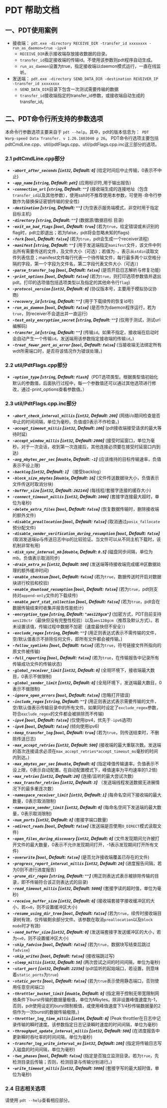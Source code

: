 # PDT 帮助文档

## 一、PDT使用案例

- 接收端： `pdt.exe -directory RECEIVE_DIR -transfer_id xxxxxxxx -run_as_daemon=true -ipv4`
  - `RECEIVE_DIR`表示接收端存放接收数据的目录。
  - `transfer_id`指定接收端的传输id。不使用该参数则pdt程序自动生成。
  - `run_as_daemon`设置为true，指定接收端以daemon模式运行，一直在线监听。
- 发送端： `pdt.exe -directory SEND_DATA_DIR -destination REVEIVER_IP -transfer_id xxxxxxxx`
  - `SEND_DATA_DIR`目录下包含一次测试需要传输的数据
  - `transfer_id`接收端指定的transfer_id参数，或接收端自动生成的transfer_id。


## 二、PDT命令行所支持的参数选项
本命令行参数选项主要来自于 `pdt --help`。其中，pdt的版本信息为：` PDT Warp-speed Data Transfer. v 1.26.1603040 p 26`。
PDT命令行选项主要包括pdtCmdLine.cpp、util/pdtFlags.cpp、util/pdtFlags.cpp.inc这三部分的选项。

### 2.1 pdtCmdLine.cpp部分
 - ***`-abort_after_seconds` \[`int32`, Default: `0`\]*** (给定时间后中止传输，0表示不中止)
 - ***`-app_name` \[`string`, Default: `pdt`\]*** (应用标识符,用于输出报告)
 - ***`-connection_url` \[`string`, Default: `""`\]*** (接收端生成的连接地址（包含`transfer_id`以及其他参数），使用ssh时不推荐使用本参数，可使用`-`命令行参数作为替换保证密钥传输的安全性)
 - ***`-destination` \[`string`, Default: `""`\]*** (为空表示服务端模式，非空时用于指定目标主机)
 - ***`-directory` \[`string`, Default: `""`\]*** (数据源/数据目标 目录)
 - ***`-exit_on_bad_flags` \[`bool`, Default: `true`\]*** (若为`true`，给定错误或未识别的flag时，pdt立即退出；若为false，pdt将会忽略未知的flags)
 - ***`-fork` \[`bool`, Default: `false`\]*** (若为`true`，pdt会生成一个receiver进程)
 - ***`-manifest` \[`string`, Default: `""`\]*** (用于发送端指定`manifest`文件，该文件中列出所有需要传送的文件，及文件大小（可选）；若值为`-`，表示从`stdin`读取文件列表信息；manifest文件每行代表一个待传输文件，每行最多两个以空格分隔的字段，第一个字段为文件名，第二字段代表文件大小（可选）)
 - ***`-parse_transfer_log` \[`bool`, Default: `false`\]*** (是否开启日志解析与修复功能)
 - ***`-print_options` \[`bool`, Default: `false`\]*** (若为`true`，则打印选项参数值并退出pdt。打印的选项值包括选项类型以及指定的其他命令行`flag`)
 - ***`-protocol_version` \[`int32`, Default: `0`\]*** (协议版本号，主要用于模拟协议协商)
 - ***`-recovery_id` \[`string`, Default: `""`\]*** (用于下载续传的恢复id号)
 - ***`-run_as_daemon` \[`bool`, Default: `false`\]*** (是否作为daemon程序运行，若为`true`，则receiver不会退出并一直运行)
 - ***`-test_only_encryption_secret` \[`string`, Default: `""`\]*** (仅用于测试，测试url编解码)
 - ***`-transfer_id` \[`string`, Default: `""`\]*** (传输`id`。如果不指定，接收端在启动时会自动产生一个传输`id`。发送端用该参数指定接收端的传输`id`。)
 - ***`-treat_fewer_port_as_error` \[`bool`, Default: `false`\]*** (当接收端无法绑定所有wdt所需端口时，是否将该情况作为错误处理。)

### 2.2 util/PdtFlags.cpp部分
 - ***`-option_type` \[`string`, Default: `flash`\]***（PDT选项类型。根据类型值初始化默认的参数值，后面执行过程中，每一个参数值还可以通过其他选项进行修改，通过-print_options查看参数值。）

### 2.3 util/PdtFlags.cpp.inc部分
 - ***`-abort_check_interval_millis` \[`int32`, Default: `200`\]*** (网络i/o期间检查是否中止的时间间隔，单位为毫秒。负值或0表示不作检查。)
 - ***`-accept_timeout_millis` \[`int32`, Default: `100`\]*** (pdt接收端接受请求的最大等待时延)
 - ***`-accept_window_millis` \[`int32`, Default: `2000`\]*** (接受时延窗口，单位为毫秒。对于一次会话，收到第一次连接后，其他连接必须要在接受时延窗口内到达)
 - ***`-avg_mbytes_per_sec` \[`double`, Default: `-1`\]*** (应该维持的目标传输速率，负值表示不设上限)
 - ***`-backlog` \[`int32`, Default: `1`\]*** （接受backlog）
 - ***`-block_size_mbytes` \[`double`, Default: `16`\]*** (文件传送数据块大小，负值表示文件传送时取消分块)
 - ***`-buffer_size` \[`int32`, Default: `262144`\]*** (每线程/套接字连接的缓存大小)
 - ***`-connect_timeout_millis` \[`int32`, Default: `1000`\]*** (套接字连接最大超时，单位为毫秒)
 - ***`-delete_extra_files` \[`bool`, Default: `false`\]*** (恢复数据传输时，删除接收端的额外文件)
 - ***`-disable_preallocation` \[`bool`, Default: `false`\]*** (取消通过`posix_fallocate`预分配文件)
 - ***`-disable_sender_verification_during_resumption` \[`bool`, Default: `false`\]*** (取消发送端ip与传送日志中ip的比较验证。当文件可以从不同主机下载时，该机制非常有用)
 - ***`-disk_sync_interval_mb` \[`double`, Default: `0.5`\]*** (磁盘同步间隔，单位为mb。负值表示取消同步)
 - ***`-drain_extra_ms` \[`int32`, Default: `500`\]*** (发送端等待接收端完成缓冲区数据处理的额外缓冲时间)
 - ***`-enable_checksum` \[`bool`, Default: `false`\]*** (若为`true`，数据传送时开启对数据块进行校验和校验)
 - ***`-enable_download_resumption` \[`bool`, Default: `false`\]*** (若为`true`，pdt则支持对`append-only`文件的下载续传)
 - ***`-enable_perf_stat_collection` \[`bool`, Default: `false`\]*** (若为`true`，pdt会在数据传输结束时收集并报告性能统计)
 - ***`-encryption_type` \[`string`, Default: `"aes128gcm"`\]*** (加密方式，PDT目前支持`aes128ctr`（最快但没有完整性校验）以及`aes128gcm`（推荐及默认方式）。若未设置该值，传输过程中数据不加密（速度最快但不安全）)
 - ***`-exclude_regex` \[`string`, Default: `""`\]*** (用正则表达式表示不需传输的文件，空/默认值表示不排除任何文件，即所有文件都会被传输。)
 - ***`-follow_symlinks` \[`bool`, Default: `false`\]*** (若为`true`，符号链接文件所指向的原文件被传输)
 - ***`-full_reporting` \[`bool`, Default: `false`\]*** (若为`true`，在传输报告中记录所有传输成功文件的传输状态)
 - ***`-global_receiver_limit` \[`int32`, Default: `0`\]*** (全局环境下，接收端最大数目，0表示不做限制)
 - ***`-global_sender_limit` \[`int32`, Default: `0`\]*** (全局环境下，发送端最大数目，0表示不做限制)
 - ***`-ignore_open_errors` \[`bool`, Default: `false`\]*** (忽略打开错误)
 - ***`-include_regex` \[`string`, Default: `""`\]*** (用正则表达式表示需要传输的文件，空/默认值表示传输目录中的所有文件。如果同时设定了`exclude_regex`参数，符合`exclude_regex`的文件都会被排除而不传输)
 - ***`-ipv4` \[`bool`, Default: `false`\]*** (仅使用ipv4，优先于`-ipv6`选项)
 - ***`-ipv6` \[`bool`, Default: `false`\]*** (倾向使用ipv6)
 - ***`-keep_transfer_log` \[`bool`, Default: `true`\]*** (若为`true`，则传送结束时，不删除传送日志)
 - ***`-max_accept_retries` \[`int32`, Default: `500`\]*** (接收端的最大重联次数。发送端的首次连接请求必须在`max_accept_retries*accept_timeout_ms`毫秒的时间内到达。)
 - ***`-max_mbytes_per_sec` \[`double`, Default: `0`\]*** (指定峰值传输速率。负值表示不设上限，0表示自动配置。在自动配置模式下，峰值速率为平均速率的1.2倍)
 - ***`-max_retries` \[`int32`, Default: `20`\]*** (连接/监听的最大尝试次数)
 - ***`-max_transfer_retries` \[`int32`, Default: `3`\]*** （发送端线程发送数据无进展情况下的最多重连次数）
 - ***`-namespace_receiver_limit` \[`int32`, Default: `1`\]*** (每命名空间下接收端的最大数量，0表示取消限制)
 - ***`-namespace_sender_limit` \[`int32`, Default: `0`\]*** (每命名空间下发送端的最大数量，0表示取消限制)
 - ***`-num_ports` \[`int32`, Default: `8`\]*** (套接字端口数量)
 - ***`-odirect_reads` \[`bool`, Default: `false`\]*** (发送端是否使用`O_DIRECT`模式读取文件)
 - ***`-open_files_during_discovery` \[`int32`, Default: `0`\]*** (文件发现期间允许被打开文件的最大数量，0表示不允许发现期间打开，-1表示发现期间打开所有文件)
 - ***`-overwrite` \[`bool`, Default: `false`\]*** (是否允许接收端覆盖已存在的文件)
 - ***`-progress_report_interval_millis` \[`int32`, Default: `20`\]*** (进度报告间隔，若为0则不进行进度报告)
 - ***`-prune_dir_regex` \[`string`, Default: `""`\]*** (用正则表达式表示被排除传输的目录，即不传输符合该正则表达式的目录)
 - ***`-read_timeout_millis` \[`int32`, Default: `5000`\]*** (套接字读的超时值，单位为毫秒)
 - ***`-receive_buffer_size` \[`int32`, Default: `0`\]*** (接收端套接字接收缓冲区的大小，若`<=0`，则不设置缓冲区大小)
 - ***`-resume_using_dir_tree` \[`bool`, Default: `false`\]*** (若为`true`，续传时接收端目录树有效，仅传输剩余部分文件。该参数在取消`preallocation`以及`block mode`时才有效)
 - ***`-send_buffer_size` \[`int32`, Default: `0`\]*** (发送端套接字发送缓冲区的大小，若为`<=0`，则不设置缓冲区大小)
 - ***`-skip_fadvise` \[`bool`, Default: `false`\]*** (若为`true`，数据块写结束后跳过`fadvise`)
 - ***`-skip_writes` \[`bool`, Default: `false`\]*** (接收端跳过写)
 - ***`-sleep_millis` \[`int32`, Default: `50`\]*** (两次尝试之间的时间间隔，单位为毫秒)
 - ***`-start_port` \[`int32`, Default: `22356`\]*** (pdt监听的起始端口，若设置，则意味着`static_ports`为`true`)
 - ***`-static_ports` \[`bool`, Default: `false`\]*** (若为`true`表示使用静态端口，否则使用任意空闲端口)
 - ***`-throttler_bucket_limit` \[`double`, Default: `0`\]*** (指定用于控制无带宽限制网络条件下burst传输的数据量极值，单位为Mbytes。除非设置峰值速度为-1，否则，pdt使用设定的burst限制极值，或使用峰值速度下1/4秒传输数据量的2倍作为一次burst的数据传输极限。)
 - ***`-throttler_log_time_millis` \[`int64`, Default: `0`\]*** (Peak throttler在日志中记录传输的瞬时速度。该参数指定日志记录瞬时速度的时间间隔，单位为毫秒)
 - ***`-throughput_update_interval_millis` \[`int32`, Default: `500`\]*** (在进度报告中更新瞬时吞吐率的时间间隔，单位为毫秒)
 - ***`-transfer_log_write_interval_ms` \[`int32`, Default: `100`\]*** (指定将传输日志写入磁盘的时间间隔，单位为毫秒)
 - ***`-two_phases` \[`bool`, Default: `false`\]*** (指定是否独立监测目录。若为`true`，先检测目录后传输；否则，检测目录与传输分别进行。)
 - ***`-write_timeout_millis` \[`int32`, Default: `5000`\]*** (套接字写的最大超时值，单位为毫秒)

### 2.4 日志相关选项
  请使用 `pdt --help`查看相应部分。
